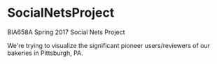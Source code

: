 # SocialNetsProject
BIA658A Spring 2017 Social Nets Project

We're trying to visualize the significant pioneer users/reviewers of our bakeries in Pittsburgh, PA.
